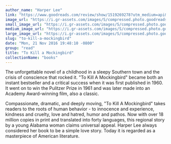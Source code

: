 ```yaml
---
author_name: "Harper Lee"
link: "https://www.goodreads.com/review/show/1519269278?utm_medium=api&utm_source=rss"
image_url: "https://i.gr-assets.com/images/S/compressed.photo.goodreads.com/books/1553383690l/2657._SY75_.jpg"
small_image_url: "https://i.gr-assets.com/images/S/compressed.photo.goodreads.com/books/1553383690l/2657._SY75_.jpg"
medium_image_url: "https://i.gr-assets.com/images/S/compressed.photo.goodreads.com/books/1553383690l/2657._SX98_.jpg"
large_image_url: "https://i.gr-assets.com/images/S/compressed.photo.goodreads.com/books/1553383690l/2657.jpg"
slug: "to-kill-a-mockingbird"
date: "Mon, 21 Nov 2016 19:48:10 -0800"
group: "read"
title: "To Kill a Mockingbird"
collectionName: "books"
---
```

The unforgettable novel of a childhood in a sleepy Southern town and the crisis of conscience that rocked it. "To Kill A Mockingbird" became both an instant bestseller and a critical success when it was first published in 1960. It went on to win the Pulitzer Prize in 1961 and was later made into an Academy Award-winning film, also a classic.  
  
Compassionate, dramatic, and deeply moving, "To Kill A Mockingbird" takes readers to the roots of human behavior - to innocence and experience, kindness and cruelty, love and hatred, humor and pathos. Now with over 18 million copies in print and translated into forty languages, this regional story by a young Alabama woman claims universal appeal. Harper Lee always considered her book to be a simple love story. Today it is regarded as a masterpiece of American literature.